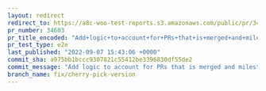 ```yaml
---
layout: redirect
redirect_to: https://a8c-woo-test-reports.s3.amazonaws.com/public/pr/34603/e2e/index.html
pr_number: 34603
pr_title_encoded: "Add+logic+to+account+for+PRs+that+is+merged+and+milestone+added+after"
pr_test_type: e2e
last_published: "2022-09-07 15:43:06 +0000"
commit_sha: a975bb1bccc9307821c55412be3396830df55de2
commit_message: "Add logic to account for PRs that is merged and milestone added after"
branch_name: fix/cherry-pick-version
---
```

